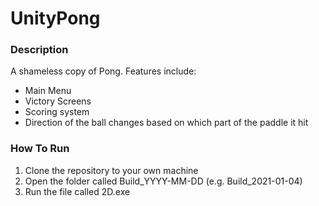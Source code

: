 # UnityPong
### Description
A shameless copy of Pong. Features include: 
* Main Menu
* Victory Screens
* Scoring system
* Direction of the ball changes based on which part of the paddle it hit

### How To Run
1. Clone the repository to your own machine
2. Open the folder called Build_YYYY-MM-DD (e.g. Build_2021-01-04)
3. Run the file called 2D.exe
